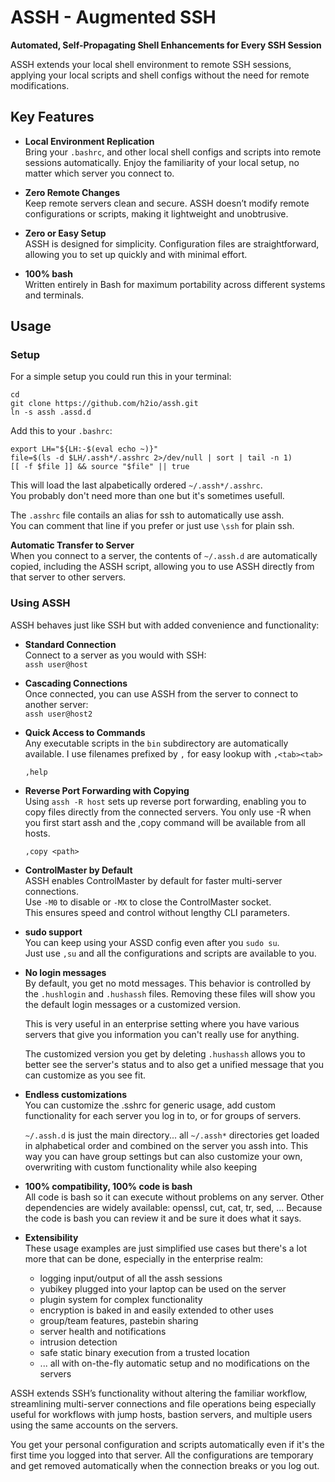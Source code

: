 # ASSH - Augmented SSH
**Automated, Self-Propagating Shell Enhancements for Every SSH Session**

ASSH extends your local shell environment to remote SSH sessions, applying
your local scripts and shell configs without the need for remote modifications.

## Key Features

- **Local Environment Replication**  
  Bring your `.bashrc`, and other local shell configs and scripts into
  remote sessions automatically. Enjoy the familiarity of your local setup,
  no matter which server you connect to.

- **Zero Remote Changes**  
  Keep remote servers clean and secure. ASSH doesn’t modify remote
  configurations or scripts, making it lightweight and unobtrusive.

- **Zero or Easy Setup**  
  ASSH is designed for simplicity. Configuration files are straightforward,
  allowing you to set up quickly and with minimal effort.

- **100% bash**  
  Written entirely in Bash for maximum portability across different systems
  and terminals.


## Usage

### Setup

For a simple setup you could run this in your terminal:
```
cd
git clone https://github.com/h2io/assh.git
ln -s assh .assd.d
```

Add this to your `.bashrc`:
```
export LH="${LH:-$(eval echo ~)}"
file=$(ls -d $LH/.assh*/.asshrc 2>/dev/null | sort | tail -n 1)
[[ -f $file ]] && source "$file" || true
```

This will load the last alpabetically ordered `~/.assh*/.asshrc`.  
You probably don't need more than one but it's sometimes usefull.  
  
The `.asshrc` file contails an alias for ssh to automatically use assh.  
You can comment that line if you prefer or just use `\ssh` for plain ssh.

**Automatic Transfer to Server**  
   When you connect to a server, the contents of `~/.assh.d` are automatically
   copied, including the ASSH script, allowing you to use ASSH directly from
   that server to other servers.

### Using ASSH
ASSH behaves just like SSH but with added convenience and functionality:

- **Standard Connection**  
  Connect to a server as you would with SSH:  
  `assh user@host`

- **Cascading Connections**  
  Once connected, you can use ASSH from the server to connect to another server:  
  `assh user@host2`

- **Quick Access to Commands**  
  Any executable scripts in the `bin` subdirectory are automatically available.
  I use filenames prefixed by `,` for easy lookup with `,<tab><tab>`

    `,help`

- **Reverse Port Forwarding with Copying**  
  Using `assh -R host` sets up reverse port forwarding, enabling you to copy
  files directly from the connected servers. You only use -R when you first
  start assh and the ,copy command will be available from all hosts.

    `,copy <path>`

- **ControlMaster by Default**  
  ASSH enables ControlMaster by default for faster multi-server connections.  
  Use `-M0` to disable or `-MX` to close the ControlMaster socket.  
  This ensures speed and control without lengthy CLI parameters.

- **sudo support**  
  You can keep using your ASSD config even after you `sudo su`.  
  Just use `,su` and all the configurations and scripts are available to you.

- **No login messages**  
  By default, you get no motd messages. This behavior is controlled by the
  `.hushlogin` and `.hushassh` files. Removing these files will show you the
  default login messages or a customized version.

  This is very useful in an enterprise setting where you have various servers
  that give you information you can't really use for anything.

  The customized version you get by deleting `.hushassh` allows you to better see
  the server's status and to also get a unified message that you can customize
  as you see fit.

- **Endless customizations**  
  You can customize the .sshrc for generic usage, add custom functionality for
  each server you log in to, or for groups of servers.

  `~/.assh.d` is just the main directory... all `~/.assh*` directories get loaded
  in alphabetical order and combined on the server you assh into. This way you
  can have group settings but can also customize your own, overwriting with
  custom functionality while also keeping

- **100% compatibility, 100% code is bash**  
  All code is bash so it can execute without problems on any server. Other
  dependencies are widely available: openssl, cut, cat, tr, sed, ...
  Because the code is bash you can review it and be sure it does what it says.

- **Extensibility**  
  These usage examples are just simplified use cases but there's a lot more
  that can be done, especially in the enterprise realm:
  - logging input/output of all the assh sessions
  - yubikey plugged into your laptop can be used on the server
  - plugin system for complex functionality
  - encryption is baked in and easily extended to other uses
  - group/team features, pastebin sharing
  - server health and notifications
  - intrusion detection
  - safe static binary execution from a trusted location
  - ... all with on-the-fly automatic setup and no modifications on the servers

ASSH extends SSH’s functionality without altering the familiar workflow,
streamlining multi-server connections and file operations being especially
useful for workflows with jump hosts, bastion servers, and multiple users
using the same accounts on the servers.

You get your personal configuration and scripts automatically even if it's the
first time you logged into that server. All the configurations are temporary
and get removed automatically when the connection breaks or you log out.

